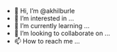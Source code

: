 - 👋 Hi, I’m @akhilburle
- 👀 I’m interested in ...
- 🌱 I’m currently learning ...
- 💞️ I’m looking to collaborate on ...
- 📫 How to reach me ...

<!---
akhilburle/akhilburle is a ✨ special ✨ repository because its `README.md` (this file) appears on your GitHub profile.
You can click the Preview link to take a look at your changes.
--->
